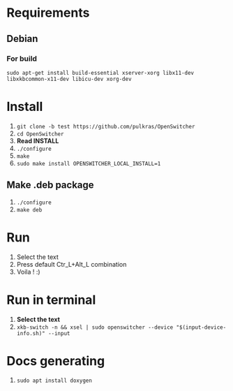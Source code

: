 # Requirements
## Debian
### For build
`sudo apt-get install build-essential xserver-xorg libx11-dev libxkbcommon-x11-dev libicu-dev xorg-dev`

# Install

1. `git clone -b test https://github.com/pulkras/OpenSwitcher`
2. `cd OpenSwitcher`
3. **Read INSTALL**
4. `./configure`
5. `make`
6. `sudo make install OPENSWITCHER_LOCAL_INSTALL=1`

## Make .deb package

1. `./configure`
2. `make deb`

# Run

1. Select the text
2. Press default Ctr_L+Alt_L combination
3. Voila ! :)

# Run in terminal

1. **Select the text**
2.  `xkb-switch -n && xsel | sudo openswitcher --device "$(input-device-info.sh)" --input`

# Docs generating

1.  `sudo apt install doxygen`
